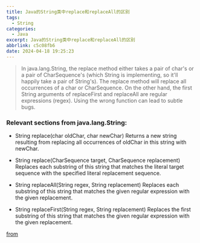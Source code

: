 ```yaml
---
title: Java的String类中replace和replaceAll的区别
tags:
  - String
categories:
  - Java
excerpt: Java的String类中replace和replaceAll的区别
abbrlink: c5c08fb6
date: 2024-04-18 19:25:23
---
```

> In java.lang.String, the replace method either takes a pair of char's or a pair of CharSequence's (which String is implementing, so it'll happily take a pair of String's). The replace method will replace all occurrences of a char or CharSequence.
On the other hand, the first String arguments of replaceFirst and replaceAll are regular expressions (regex).
Using the wrong function can lead to subtle bugs.

### Relevant sections from java.lang.String:

- String replace(char oldChar, char newChar)
Returns a new string resulting from replacing all occurrences of oldChar in this string with newChar.

- String replace(CharSequence target, CharSequence replacement)
Replaces each substring of this string that matches the literal target sequence with the specified literal replacement sequence.

- String replaceAll(String regex, String replacement)
Replaces each substring of this string that matches the given regular expression with the given replacement.

- String replaceFirst(String regex, String replacement)
Replaces the first substring of this string that matches the given regular expression with the given replacement.

[from](https://stackoverflow.com/questions/10827872/difference-between-string-replace-and-replaceall "来自")
